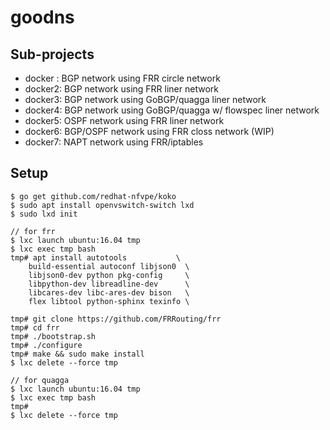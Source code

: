 
# goodns

## Sub-projects

- docker : BGP network using FRR circle network
- docker2: BGP network using FRR liner network
- docker3: BGP network using GoBGP/quagga liner network
- docker4: BGP network using GoBGP/quagga w/ flowspec liner network
- docker5: OSPF network using FRR liner network
- docker6: BGP/OSPF network using FRR closs network (WIP)
- docker7: NAPT network using FRR/iptables

## Setup

```
$ go get github.com/redhat-nfvpe/koko
$ sudo apt install openvswitch-switch lxd
$ sudo lxd init

// for frr
$ lxc launch ubuntu:16.04 tmp
$ lxc exec tmp bash
tmp# apt install autotools           \
	build-essential autoconf libjson0  \
	libjson0-dev python pkg-config     \
	libpython-dev libreadline-dev      \
	libcares-dev libc-ares-dev bison   \
	flex libtool python-sphinx texinfo \

tmp# git clone https://github.com/FRRouting/frr
tmp# cd frr
tmp# ./bootstrap.sh
tmp# ./configure
tmp# make && sudo make install
$ lxc delete --force tmp

// for quagga
$ lxc launch ubuntu:16.04 tmp
$ lxc exec tmp bash
tmp#
$ lxc delete --force tmp
```



